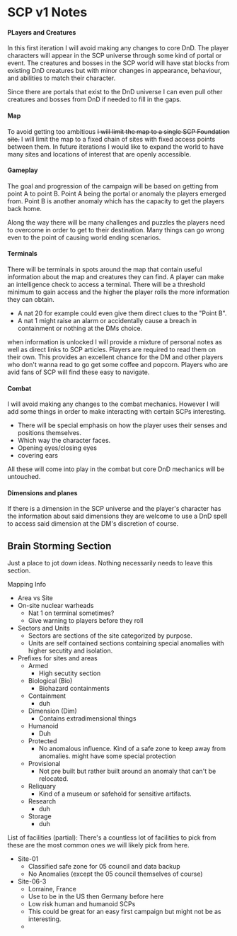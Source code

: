 # SCP v1 Notes
#### PLayers and Creatures
In this first iteration I will avoid making any changes to core DnD. The player characters will appear in the SCP universe through some kind of portal or event.
The creatures and bosses in the SCP world will have stat blocks from existing DnD creatures but with minor changes in appearance, behaviour, and abilities to match their character. 

Since there are portals that exist to the DnD universe I can even pull other creatures and bosses from DnD if needed to fill in the gaps.

#### Map
To avoid getting too ambitious ~~I will limit the map to a single SCP Foundation site.~~ I will limit the map to a fixed chain of sites with fixed access points between them. In future iterations I would like to expand the world to have many sites and locations of interest that are openly accessible. 

#### Gameplay
The goal and progression of the campaign will be based on getting from point A to point B. Point A being the portal or anomaly the players emerged from. Point B is another anomaly which has the capacity to get the players back home. 

Along the way there will be many challenges and puzzles the players need to overcome in order to get to their destination. Many things can go wrong even to the point of causing world ending scenarios. 

#### Terminals
There will be terminals in spots around the map that contain useful information about the map and creatures they can find. A player can make an intelligence check to access a terminal. There will be a threshold minimum to gain access and the higher the player rolls the more information they can obtain. 

- A nat 20 for example could even give them direct clues to the "Point B".
- A nat 1 might raise an alarm or accidentally cause a breach in containment or nothing at the DMs choice. 

when information is unlocked I will provide a mixture of personal notes as well as direct links to SCP articles. Players are required to read them on their own. This provides an excellent chance for the DM and other players who don't wanna read to go get some coffee and popcorn. Players who are avid fans of SCP will find these easy to navigate. 

#### Combat

I will avoid making any changes to the combat mechanics. However I will add some things in order to make interacting with certain SCPs interesting. 

- There will be special emphasis on how the player uses their senses and positions themselves. 
- Which way the character faces. 
- Opening eyes/closing eyes
- covering ears

All these will come into play in the combat but core DnD mechanics will be untouched. 

#### Dimensions and planes

If there is a dimension in the SCP universe and the player's character has the information about said dimensions they are welcome to use a DnD spell to access said dimension at the DM's discretion of course. 


## Brain Storming Section
Just a place to jot down ideas. Nothing necessarily needs to leave this section. 

Mapping Info
- Area vs Site
- On-site nuclear warheads
  - Nat 1 on terminal sometimes?
  - Give warning to players before they roll
- Sectors and Units
  - Sectors are sections of the site categorized by purpose.
  - Units are self contained sections containing special anomalies with higher secutity and isolation. 
- Prefixes for sites and areas
  - Armed
    - High secutity section
  - Biological (Bio)
    - Biohazard containments
  - Containment
    - duh
  - Dimension (Dim)
    - Contains extradimensional things
  - Humanoid
    - Duh
  - Protected
    - No anomalous influence. Kind of a safe zone to keep away from anomalies. might have some special protection
  - Provisional
    - Not pre built but rather built around an anomaly that can't be relocated. 
  - Reliquary
    - Kind of a museum or safehold for sensitive artifacts. 
  - Research
    - duh
  - Storage
    - duh

List of facilities (partial):
There's a countless lot of facilities to pick from these are the most common ones we will likely pick from here. 

- Site-01
  - Classified safe zone for 05 council and data backup
  - No Anomalies (except the 05 council themselves of course)
- Site-06-3
  - Lorraine, France
  - Use to be in the US then Germany before here
  - Low risk human and humanoid SCPs
  - This could be great for an easy first campaign but might not be as interesting. 
  - 
